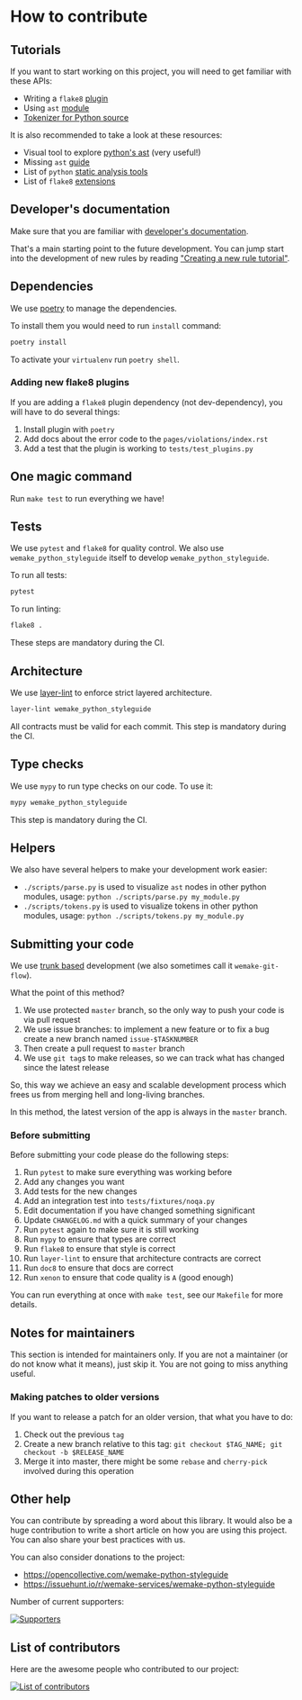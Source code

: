 # How to contribute

## Tutorials

If you want to start working on this project,
you will need to get familiar with these APIs:

- Writing a `flake8` [plugin](http://flake8.pycqa.org/en/latest/plugin-development/)
- Using `ast` [module](https://docs.python.org/3/library/ast.html)
- [Tokenizer for Python source](https://docs.python.org/3/library/tokenize.html)

It is also recommended to take a look at these resources:

- Visual tool to explore [python's ast](https://python-ast-explorer.com/) (very useful!)
- Missing `ast` [guide](https://greentreesnakes.readthedocs.io/en/latest/)
- List of `python` [static analysis tools](https://github.com/vintasoftware/python-linters-and-code-analysis)
- List of `flake8` [extensions](https://github.com/DmytroLitvinov/awesome-flake8-extensions)


## Developer's documentation

Make sure that you are familiar with [developer's documentation](https://wemake-python-styleguide.readthedocs.io/en/latest/pages/api.html).

That's a main starting point to the future development.
You can jump start into the development of new rules by reading ["Creating a new rule tutorial"](https://wemake-python-styleguide.readthedocs.io/en/latest/pages/tutorial.html).


## Dependencies

We use [poetry](https://github.com/sdispater/poetry) to manage the dependencies.

To install them you would need to run `install` command:

```bash
poetry install
```

To activate your `virtualenv` run `poetry shell`.

### Adding new flake8 plugins

If you are adding a `flake8` plugin dependency (not dev-dependency),
you will have to do several things:

1. Install plugin with `poetry`
2. Add docs about the error code to the `pages/violations/index.rst`
3. Add a test that the plugin is working to `tests/test_plugins.py`


## One magic command

Run `make test` to run everything we have!


## Tests

We use `pytest` and `flake8` for quality control.
We also use `wemake_python_styleguide` itself
to develop `wemake_python_styleguide`.

To run all tests:

```bash
pytest
```

To run linting:

```bash
flake8 .
```

These steps are mandatory during the CI.


## Architecture

We use [layer-lint](https://layer-linter.readthedocs.io/en/latest/usage.html)
to enforce strict layered architecture.

```bash
layer-lint wemake_python_styleguide
```

All contracts must be valid for each commit.
This step is mandatory during the CI.


## Type checks

We use `mypy` to run type checks on our code.
To use it:

```bash
mypy wemake_python_styleguide
```

This step is mandatory during the CI.


## Helpers

We also have several helpers to make your development work easier:

- `./scripts/parse.py` is used to visualize `ast` nodes in other python modules,
  usage: `python ./scripts/parse.py my_module.py`
- `./scripts/tokens.py` is used to visualize tokens in other python modules,
  usage: `python ./scripts/tokens.py my_module.py`


## Submitting your code

We use [trunk based](https://trunkbaseddevelopment.com/)
development (we also sometimes call it `wemake-git-flow`).

What the point of this method?

1. We use protected `master` branch,
   so the only way to push your code is via pull request
2. We use issue branches: to implement a new feature or to fix a bug
   create a new branch named `issue-$TASKNUMBER`
3. Then create a pull request to `master` branch
4. We use `git tag`s to make releases, so we can track what has changed
   since the latest release

So, this way we achieve an easy and scalable development process
which frees us from merging hell and long-living branches.

In this method, the latest version of the app is always in the `master` branch.

### Before submitting

Before submitting your code please do the following steps:

1. Run `pytest` to make sure everything was working before
2. Add any changes you want
3. Add tests for the new changes
4. Add an integration test into `tests/fixtures/noqa.py`
5. Edit documentation if you have changed something significant
6. Update `CHANGELOG.md` with a quick summary of your changes
7. Run `pytest` again to make sure it is still working
8. Run `mypy` to ensure that types are correct
9. Run `flake8` to ensure that style is correct
10. Run `layer-lint` to ensure that architecture contracts are correct
11. Run `doc8` to ensure that docs are correct
12. Run `xenon` to ensure that code quality is `A` (good enough)

You can run everything at once with `make test`,
see our `Makefile` for more details.


## Notes for maintainers

This section is intended for maintainers only.
If you are not a maintainer (or do not know what it means),
just skip it. You are not going to miss anything useful.

### Making patches to older versions

If you want to release a patch for an older version, that what you have to do:

1. Check out the previous `tag`
2. Create a new branch relative to this tag:
   `git checkout $TAG_NAME; git checkout -b $RELEASE_NAME`
3. Merge it into master, there might be some `rebase` and `cherry-pick`
   involved during this operation


## Other help

You can contribute by spreading a word about this library.
It would also be a huge contribution to write
a short article on how you are using this project.
You can also share your best practices with us.

You can also consider donations to the project:
- https://opencollective.com/wemake-python-styleguide
- https://issuehunt.io/r/wemake-services/wemake-python-styleguide

Number of current supporters:

[![Supporters](https://img.shields.io/opencollective/all/wemake-python-styleguide.svg?color=gold&label=supporters)](https://opencollective.com/wemake-python-styleguide)


## List of contributors

Here are the awesome people who contributed to our project:

[![List of contributors](https://opencollective.com/wemake-python-styleguide/contributors.svg?width=890&button=0)](https://github.com/wemake-services/wemake-python-styleguide/graphs/contributors)
